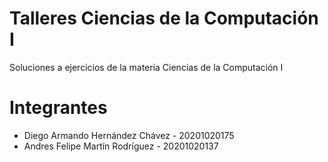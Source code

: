 # Talleres Ciencias de la Computación I
Soluciones a ejercicios de la materia Ciencias de la Computación I

# Integrantes
- Diego Armando Hernández Chávez - 20201020175
- Andres Felipe Martín Rodríguez - 20201020137
